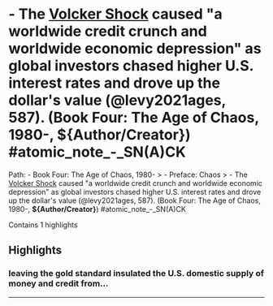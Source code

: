 # - The [Volcker Shock](https://app.tana.inc?nodeid=AlcrD1R91j9r) caused "a worldwide credit crunch and worldwide economic depression" as global investors chased higher U.S. interest rates and drove up the dollar's value (@levy2021ages, 587). (Book Four: The Age of Chaos, 1980-, __${Author/Creator}__) #atomic_note_-_SN(A)CK

Path: - Book Four: The Age of Chaos, 1980- > - Preface: Chaos > - The [Volcker Shock](https://app.tana.inc?nodeid=AlcrD1R91j9r) caused "a worldwide credit crunch and worldwide economic depression" as global investors chased higher U.S. interest rates and drove up the dollar's value (@levy2021ages, 587). (Book Four: The Age of Chaos, 1980-, __${Author/Creator}__) #atomic_note_-_SN(A)CK

Contains 1 highlights

## Highlights

### leaving the gold standard insulated the U.S. domestic supply of money and credit from…  
---

